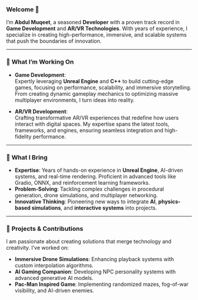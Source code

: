 ### Welcome 👋  
I’m **Abdul Muqeet**, a seasoned **Developer** with a proven track record in **Game Development** and **AR/VR Technologies**. With years of experience, I specialize in creating high-performance, immersive, and scalable systems that push the boundaries of innovation.  

---

### 🔭 **What I’m Working On**  
- **Game Development**:  
  Expertly leveraging **Unreal Engine** and **C++** to build cutting-edge games, focusing on performance, scalability, and immersive storytelling. From creating dynamic gameplay mechanics to optimizing massive multiplayer environments, I turn ideas into reality.  

- **AR/VR Development**:  
  Crafting transformative AR/VR experiences that redefine how users interact with digital spaces. My expertise spans the latest tools, frameworks, and engines, ensuring seamless integration and high-fidelity performance.

---

### 🚀 **What I Bring**  
- **Expertise**: Years of hands-on experience in **Unreal Engine**, AI-driven systems, and real-time rendering. Proficient in advanced tools like Gradio, ONNX, and reinforcement learning frameworks.  
- **Problem-Solving**: Tackling complex challenges in procedural generation, drone simulations, and multiplayer networking.  
- **Innovative Thinking**: Pioneering new ways to integrate **AI**, **physics-based simulations**, and **interactive systems** into projects.

---

### 🌟 **Projects & Contributions**  
I am passionate about creating solutions that merge technology and creativity. I’ve worked on:  
- **Immersive Drone Simulations**: Enhancing playback systems with custom interpolation algorithms.  
- **AI Gaming Companion**: Developing NPC personality systems with advanced generative AI models.  
- **Pac-Man Inspired Game**: Implementing randomized mazes, fog-of-war visibility, and AI-driven enemies.
